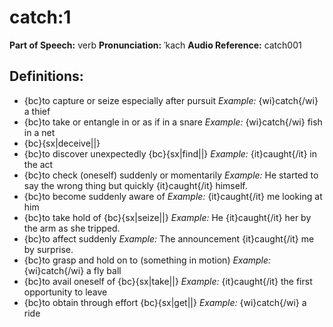 # catch:1

**Part of Speech:** verb
**Pronunciation:** ˈkach
**Audio Reference:** catch001

## Definitions:
- {bc}to capture or seize especially after pursuit 
  *Example:* {wi}catch{/wi} a thief
- {bc}to take or entangle in or as if in a snare 
  *Example:* {wi}catch{/wi} fish in a net
- {bc}{sx|deceive||}
- {bc}to discover unexpectedly {bc}{sx|find||} 
  *Example:* {it}caught{/it} in the act
- {bc}to check (oneself) suddenly or momentarily 
  *Example:* He started to say the wrong thing but quickly {it}caught{/it} himself.
- {bc}to become suddenly aware of 
  *Example:* {it}caught{/it} me looking at him
- {bc}to take hold of {bc}{sx|seize||} 
  *Example:* He {it}caught{/it} her by the arm as she tripped.
- {bc}to affect suddenly 
  *Example:* The announcement {it}caught{/it} me by surprise.
- {bc}to grasp and hold on to (something in motion) 
  *Example:* {wi}catch{/wi} a fly ball
- {bc}to avail oneself of {bc}{sx|take||} 
  *Example:* {it}caught{/it} the first opportunity to leave
- {bc}to obtain through effort {bc}{sx|get||} 
  *Example:* {wi}catch{/wi} a ride
